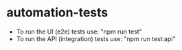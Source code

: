 # automation-tests

* To run the UI (e2e) tests use: "npm run test"
* To run the API (integration) tests use: "npm run test:api"